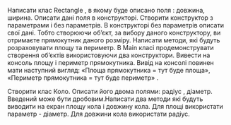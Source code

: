 Написати клас Rectangle , в якому буде описано поля : довжина, ширина. Описати дані поля в конструкторі.
 Створити конструктор з параметрами і без параметрів. В конструкторі без параметрів описати свої дані.
 Тобто створюючи об’єкт, за вибору даного конструктору, ви отримаєте прямокутник даного розміру.
  Написати методи, які будуть розраховувати площу та периметр. В Main класі продемонструвати створення
  об’єктів використовуючи два конструктори. Вивести на консоль площу і периметр прямокутника. Вивід на
  консолі повинен мати наступний вигляд: «Площа прямокутника = тут буде площа», «Периметр прямокутника =
   тут буде периметр» .

Створити клас Коло. Описати його двома полями: радіус , діаметр. Введений може бути дробовим.Написати два
методи які будуть виводити на екран площу кола і довжину кола. Для площі використати параметр - діаметр.
 Для довжини кола використати радіус.








